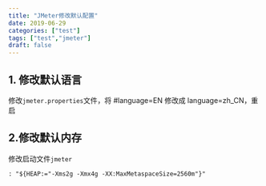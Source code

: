 ```yaml
---
title: "JMeter修改默认配置"
date: 2019-06-29
categories: ["test"]
tags: ["test","jmeter"]
draft: false 
---
```

## 1. 修改默认语言

修改`jmeter.properties`文件，将 #language=EN 修改成 language=zh_CN，重启

## 2.修改默认内存

修改启动文件`jmeter`

```
: "${HEAP:="-Xms2g -Xmx4g -XX:MaxMetaspaceSize=2560m"}"
```



